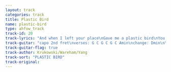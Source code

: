 ```yaml
---
layout: track
categories: track
title: Plastic Bird
name: plastic-bird
type: ahfow_track
track-id: 20
track-lyrics: "And when I left your place\nGave me a plastic bird\nYou won it at the festival\n\nWell I pulled both legs off\nAnd then I broke its nose\nAnd left it on First Avenue"
track-guitar: "capo 2nd fret\nverses: G C G C G C Amin\nchange: Dmin\n\n(provided by brad)"
track-guitar-flag: true
track-author: Krukowski/Wareham/Yang
track-sort: "PLASTIC BIRD"
track-original: 
---
```

